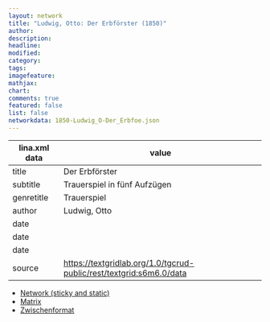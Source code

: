 ```yaml
---
layout: network
title: "Ludwig, Otto: Der Erbförster (1850)"
author:
description:
headline:
modified:
category:
tags:
imagefeature: 
mathjax: 
chart: 
comments: true
featured: false
list: false
networkdata: 1850-Ludwig_O-Der_Erbfoe.json
---
```

lina.xml data  | value
------------- | -------------
title|Der Erbförster
subtitle|Trauerspiel in fünf Aufzügen
genretitle|Trauerspiel
author|Ludwig, Otto
date|
date|
date|
source|https://textgridlab.org/1.0/tgcrud-public/rest/textgrid:s6m6.0/data


* [Network (sticky and static)](/network11)
* [Matrix](/matrix11)
* [Zwischenformat](/lina11 )
